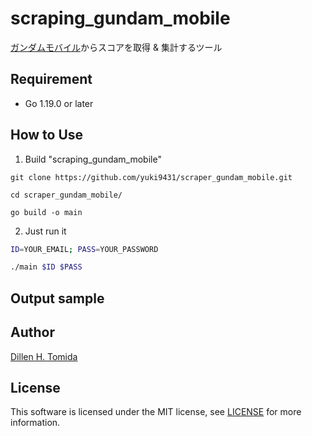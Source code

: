 # scraping_gundam_mobile

[ガンダムモバイル](https://vsmobile.jp/)からスコアを取得 & 集計するツール

## Requirement

- Go 1.19.0 or later

## How to Use

1. Build "scraping_gundam_mobile"
```
git clone https://github.com/yuki9431/scraper_gundam_mobile.git

cd scraper_gundam_mobile/

go build -o main
```

2. Just run it

```sh
ID=YOUR_EMAIL; PASS=YOUR_PASSWORD

./main $ID $PASS
```

## Output sample

## Author

[Dillen H. Tomida](https://twitter.com/cafe_yuki)

## License

This software is licensed under the MIT license, see [LICENSE](./LICENSE) for more information.